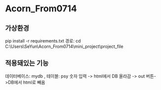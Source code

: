 # Acorn_From0714

## 가상환경
pip install -r requirements.txt
경로: cd C:\Users\SeYun\Acorn_From0714\mini_project\project_file

## 적용돼있는 기능
<DB>
데이터베이스: mydb , 테이블: psy
<UI UX>
숫자 입력 -> html에서 DB 올라감 -> out 버튼->DB에서 html로 빼옴